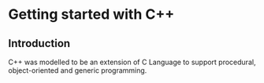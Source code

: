 # Getting started with C++

## Introduction
C++ was modelled to be an extension of C Language to support procedural, object-oriented and generic programming.

